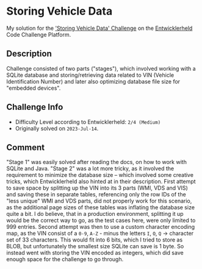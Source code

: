 # Storing Vehicle Data

My solution for the ['Storing Vehicle Data' Challenge](https://platform.entwicklerheld.de/challenge/storing-vehicle-data?technology=java) on the [Entwicklerheld](https://platform.entwicklerheld.de/) Code Challenge Platform.

Description
---
Challenge consisted of two parts ("stages"), which involved working with a SQLite database and storing/retrieving data related to VIN (Vehicle Identification Number) and later also optimizing database file size for "embedded devices".


Challenge Info
---
* Difficulty Level according to Entwicklerheld: `2/4 (Medium)`
* Originally solved on `2023-Jul-14`.

Comment
---
"Stage 1" was easily solved after reading the docs, on how to work with SQLite and Java.
"Stage 2" was a lot more tricky, as it involved the requirement to minimize the database size – which involved some creative tricks, which Entwicklerheld also hinted at in their description.
First attempt to save space by splitting up the VIN into its 3 parts (WMI, VDS and VIS) and saving these in separate tables, referencing only the row IDs of the "less unique" WMI and VDS parts, did not properly work for this scenario, as the additional page sizes of these tables was inflating the database size quite a bit.
I do believe, that in a production environment, splitting it up would be the correct way to go, as the test cases here, were only limited to 999 entries.
Second attempt was then to use a custom character encoding map, as the VIN consist of a `0-9`, `A-Z` - minus the letters `I`, `O`, `Q` -> character set of 33 characters.
This would fit into 6 bits, which I tried to store as BLOB, but unfortunately the smallest size SQLite can save is 1 byte.
So instead went with storing the VIN encoded as integers, which did save enough space for the challenge to go through.